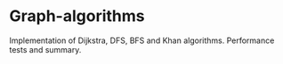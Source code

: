 # Graph-algorithms

Implementation of Dijkstra, DFS, BFS and Khan algorithms.
Performance tests and summary.
